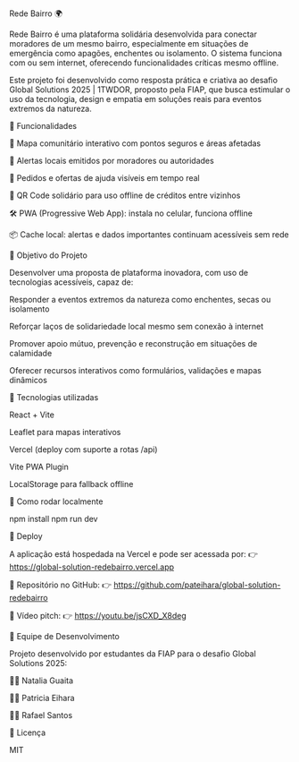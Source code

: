 Rede Bairro 🌍

Rede Bairro é uma plataforma solidária desenvolvida para conectar moradores de um mesmo bairro, especialmente em situações de emergência como apagões, enchentes ou isolamento. O sistema funciona com ou sem internet, oferecendo funcionalidades críticas mesmo offline.

Este projeto foi desenvolvido como resposta prática e criativa ao desafio Global Solutions 2025 | 1TWDOR, proposto pela FIAP, que busca estimular o uso da tecnologia, design e empatia em soluções reais para eventos extremos da natureza.

🔧 Funcionalidades

📍 Mapa comunitário interativo com pontos seguros e áreas afetadas

🚨 Alertas locais emitidos por moradores ou autoridades

🤝 Pedidos e ofertas de ajuda visíveis em tempo real

📲 QR Code solidário para uso offline de créditos entre vizinhos

🛠️ PWA (Progressive Web App): instala no celular, funciona offline

📦 Cache local: alertas e dados importantes continuam acessíveis sem rede

🎯 Objetivo do Projeto

Desenvolver uma proposta de plataforma inovadora, com uso de tecnologias acessíveis, capaz de:

Responder a eventos extremos da natureza como enchentes, secas ou isolamento

Reforçar laços de solidariedade local mesmo sem conexão à internet

Promover apoio mútuo, prevenção e reconstrução em situações de calamidade

Oferecer recursos interativos como formulários, validações e mapas dinâmicos

🧠 Tecnologias utilizadas

React + Vite

Leaflet para mapas interativos

Vercel (deploy com suporte a rotas /api)

Vite PWA Plugin

LocalStorage para fallback offline

🚀 Como rodar localmente

npm install
npm run dev

🔗 Deploy

A aplicação está hospedada na Vercel e pode ser acessada por:
👉 https://global-solution-redebairro.vercel.app

🔗 Repositório no GitHub:
👉 https://github.com/pateihara/global-solution-redebairro

🎥 Vídeo pitch:
👉  https://youtu.be/jsCXD_X8deg

👥 Equipe de Desenvolvimento

Projeto desenvolvido por estudantes da FIAP para o desafio Global Solutions 2025:

👩‍💻 Natalia Guaita

👩‍💻 Patricia Eihara

👨‍💻 Rafael Santos

📄 Licença

MIT
